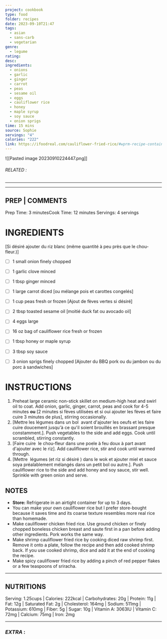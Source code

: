 ```yaml
---
project: cookbook
type: food
folder: recipes
date: 2023-09-10T21:47
tags:
  - asian
  - sans-carb
  - vegetarian
genre:
  - legume
rating: 
desc: 
ingredients:
  - onions
  - garlic
  - ginger
  - carrot
  - peas
  - sesame oil
  - eggs
  - cauliflower rice
  - honey
  - maple syrup
  - soy sauce
  - onion sprigs
time: 15 mins
source: Sophie
servings: "4"
calories: "222"
link: https://ifoodreal.com/cauliflower-fried-rice/#wprm-recipe-container-39746
---
```


![[Pasted image 20230910224447.png]]
###### *RELATED* : 
---


---
## PREP | COMMENTS

Prep Time: 3 minutesCook Time: 12 minutes Servings: 4 servings

# INGREDIENTS

[Si désiré ajouter du riz blanc (même quantité à peu près que le chou-fleur.)]
- [ ] 1 small onion finely chopped
- [ ] 1 garlic clove minced
- [ ] 1 tbsp ginger minced
- [ ] 1 large carrot diced [ou mélange pois et carottes congelés]
- [ ] 1 cup peas fresh or frozen [Ajout de fèves vertes si désiré]
- [ ] 2 tbsp toasted sesame oil [moitié duck fat ou avocado oil]
- [ ] 4 eggs large
- [ ] 16 oz bag of cauliflower rice fresh or frozen
- [ ] 1 tbsp honey or maple syrup
- [ ] 3 tbsp soy sauce
- [ ] 3 onion sprigs finely chopped [Ajouter du BBQ pork ou du jambon ou du porc à sandwiches]


# INSTRUCTIONS

1. Preheat large ceramic non-stick skillet on medium-high heat and swirl oil to coat. Add onion, garlic, ginger, carrot, peas and cook for 4-5 minutes **ou** [2 minutes si fèves utilisées et si oui ajouter les fèves et faire cuire 3 minutes de plus], stirring occasionally.
2. [Mettre les légumes dans un bol  avant d'ajouter les oeufs et les faire cuire doucement jusqu'à ce qu'il soient brouillés en brassant presque constamment.]. Push vegetables to the side and add eggs. Cook until scrambled, stirring constantly.
3. [Faire cuire  le chou-fleur dans une poele à feu doux à part avant d'ajouter avec le riz]. Add cauliflower rice, stir and cook until warmed through.
4. [Mettre  légumes (et riz si désiré ) dans le wok et ajouter miel et sauce soya préalablement mélangés dans un petit bol ou autre.]. Push cauliflower rice to the side and add honey and soy sauce, stir well. Sprinkle with green onion and serve.



## NOTES

- **Store:** Refrigerate in an airtight container for up to 3 days.
- You can make your own cauliflower rice but I prefer store-bought because it saves time and its coarse texture resembles more real rice than homemade.
- Make cauliflower chicken fried rice. Use ground chicken or finely chopped boneless chicken breast and saute first in a pan before adding other ingredients. Pork works the same way.
- Make shrimp cauliflower fried rice by cooking diced raw shrimp first. Remove it onto a plate, follow the recipe and then add cooked shrimp back. If you use cooked shrimp, dice and add it at the end of cooking the recipe.
- Make spicy cauliflower fried rice by adding a pinch of red pepper flakes or a few teaspoons of sriracha.

---
## NUTRITIONS

Serving: 1.25cups | Calories: 222kcal | Carbohydrates: 20g | Protein: 11g | Fat: 12g | Saturated Fat: 2g | Cholesterol: 164mg | Sodium: 511mg | Potassium: 610mg | Fiber: 5g | Sugar: 10g | Vitamin A: 3063IU | Vitamin C: 72mg | Calcium: 75mg | Iron: 2mg

---
### *EXTRA* :


